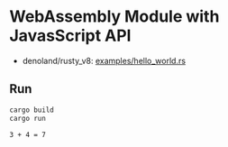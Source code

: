 # WebAssembly Module with JavasScript API

- denoland/rusty_v8: [examples/hello_world.rs](https://github.com/denoland/rusty_v8/blob/ab019251a4c45ee4edb4f7415eec762a589d87f8/examples/hello_world.rs)

## Run

```bash
cargo build
cargo run
```

```bash
3 + 4 = 7
```

